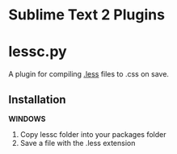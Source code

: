 Sublime Text 2 Plugins
===============================================

lessc.py
========

A plugin for compiling [.less](http://lesscss.org/) files to .css on save.

Installation
------------

**WINDOWS**

1.  Copy lessc folder into your packages folder
2.  Save a file with the .less extension